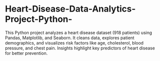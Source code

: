 # Heart-Disease-Data-Analytics-Project-Python-
This Python project analyzes a heart disease dataset (918 patients) using Pandas, Matplotlib, and Seaborn. It cleans data, explores patient demographics, and visualizes risk factors like age, cholesterol, blood pressure, and chest pain. Insights highlight key predictors of heart disease for better prevention.
